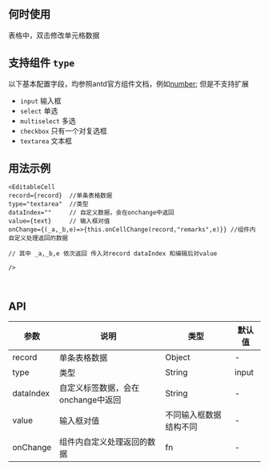 

## 何时使用

表格中，双击修改单元格数据


## 支持组件 `type`

以下基本配置字段，均参照antd官方组件文档，例如[number](https://ant.design/components/input-number-cn/);
但是不支持扩展

* `input` 输入框
* `select` 单选
* `multiselect` 多选
* `checkbox` 只有一个对复选框
* `textarea` 文本框



## 用法示例
```
<EditableCell
record={record}  //单条表格数据
type="textarea"  //类型
dataIndex=""     // 自定义数据，会在onchange中返回
value={text}     // 输入框对值
onChange={(_a,_b,e)=>{this.onCellChange(record,"remarks",e)}} //组件内自定义处理返回的数据

// 其中 _a,_b,e 依次返回 传入对record dataIndex 和编辑后对value

/>



```

## API


| 参数      | 说明                                      | 类型         | 默认值 |
|----------|------------------------------------------|-------------|-------|
| record | 单条表格数据 | Object | - |
| type | 类型 | String | input |
| dataIndex | 自定义标签数据，会在onchange中返回 | String | - |
| value | 输入框对值 | 不同输入框数据结构不同 | - |
| onChange | 组件内自定义处理返回的数据 | fn | - |
